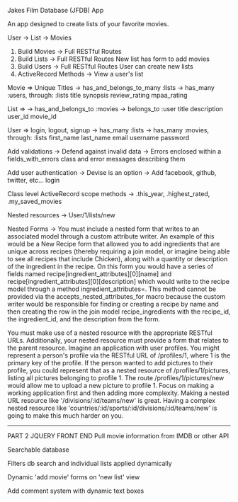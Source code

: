 Jakes Film Database (JFDB) App

An app designed to create lists of your favorite movies. 

User -> List -> Movies

1. Build Movies -> Full RESTful Routes
2. Build Lists -> Full RESTful Routes
	New list has form to add movies
3. Build Users -> Full RESTful Routes
	User can create new lists
4. ActiveRecord Methods ->
	View a user's list
	

Movie => Unique Titles
	  -> has_and_belongs_to_many :lists
	  -> has_many :users, through: :lists
	title
	synopsis
	review_rating
	mpaa_rating

List =>
	-> has_and_belongs_to :movies
	-> belongs_to :user
	title
	description
	user_id
	movie_id

User => login, logout, signup
	 -> has_many :lists
	 -> has_many :movies, through: :lists
	first_name
	last_name
	email
	username
	password


Add validations -> Defend against invalid data
				-> Errors enclosed within a fields_with_errors class and error messages describing them

Add user authentication -> Devise is an option
						-> Add facebook, github, twitter, etc... login

Class level ActiveRecord scope methods -> .this_year, .highest_rated, .my_saved_movies

Nested resources -> User/1/lists/new

Nested Forms ->
You must include a nested form that writes to an associated model through a custom attribute writer. An example of this would be a New Recipe form that allowed you to add ingredients that are unique across recipes (thereby requiring a join model, or imagine being able to see all recipes that include Chicken), along with a quantity or description of the ingredient in the recipe. On this form you would have a series of fields named recipe[ingredient_attributes][0][name] and recipe[ingredient_attributes][0][description] which would write to the recipe model through a method ingredient_attributes=. This method cannot be provided via the accepts_nested_attributes_for macro because the custom writer would be responsible for finding or creating a recipe by name and then creating the row in the join model recipe_ingredients with the recipe_id, the ingredient_id, and the description from the form.

You must make use of a nested resource with the appropriate RESTful URLs. Additionally, your nested resource must provide a form that relates to the parent resource. Imagine an application with user profiles. You might represent a person's profile via the RESTful URL of /profiles/1, where 1 is the primary key of the profile. If the person wanted to add pictures to their profile, you could represent that as a nested resource of /profiles/1/pictures, listing all pictures belonging to profile 1. The route /profiles/1/pictures/new would allow me to upload a new picture to profile 1. Focus on making a working application first and then adding more complexity. Making a nested URL resource like '/divisions/:id/teams/new' is great. Having a complex nested resource like 'countries/:id/sports/:id/divisions/:id/teams/new' is going to make this much harder on you.

--------------------------------------------------------------------------------------------------------------------------
PART 2
JQUERY FRONT END
Pull movie information from IMDB or other API

Searchable database

Filters db search and individual lists applied dynamically

Dynamic 'add movie' forms on 'new list' view

Add comment system with dynamic text boxes